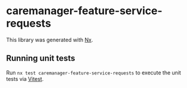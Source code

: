 # caremanager-feature-service-requests

This library was generated with [Nx](https://nx.dev).

## Running unit tests

Run `nx test caremanager-feature-service-requests` to execute the unit tests via [Vitest](https://vitest.dev/).
